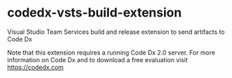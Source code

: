 # codedx-vsts-build-extension
Visual Studio Team Services build and release extension to send artifacts to Code Dx

Note that this extension requires a running Code Dx 2.0 server. For more information on Code Dx and to download a free evaluation visit https://codedx.com